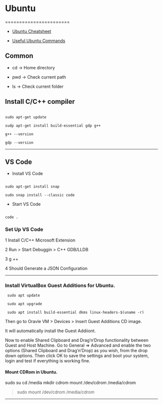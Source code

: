 # Ubuntu
=======================



- [Ubuntu Cheatsheet](https://github.com/JREAM/ubuntu-cheatsheet)

- [Useful Ubuntu Commands ](https://gist.github.com/tecoholic/988309/25df7544f1c4e4a8636d60a7ca3224f6e022af88)

## Common


* cd -> Home directory

* pwd -> Check current path

* ls -> Check current folder



## Install C/C++ compiler

```

sudo apt-get update

sudp apt-get install build-essential gdp g++

g++ --version

gdp --version

```


-----------------------------------------------------------------------------------------------------

## VS Code


* Install VS Code

```

sudo apt-get install snap

sudo snap install --classic code 

```

* Start VS Code

```

code .

```

### Set Up VS Code

1 Install C/C++ Microsoft Extension

2 Run > Start Debuggin > C++ GDB/LLDB

3 g ++

4 Should Generate a JSON Configuration



-----------------------------------------------------------------------------------------------------


### Install VirtualBox Guest Additions for Ubuntu.


```
 sudo apt update

 sudo apt upgrade

 sudo apt install build-essential dkms linux-headers-$(uname -r)

```

Then go to Oravle VM > Devices > Insert Guest Additions CD image.

It will automatically install the Guest Addiiont.


Now to enable Shared Clipboard and Drag’n’Drop functionality 
between Guest and Host Machine. Go to General => Advanced and enable the two options 
(Shared Clipboard and Drag’n’Drop) as you wish, from the drop down options. 
Then click OK to save the 
settings and boot your system, login and test if everything is working fine.


#### Mount CDRom in Ubuntu.

sudo su
cd /media
mkdir cdrom
mount /dev/cdrom /media/cdrom
> sudo mount /dev/cdrom /media/cdrom





-----------------------------------------------------------------------------------------------------